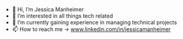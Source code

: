 - 👋 Hi, I’m Jessica Manheimer
- 👀 I’m interested in all things tech related
- 🌱 I’m currently gaining experience in managing technical projects
- 📫 How to reach me ->
www.linkedin.com/in/jessicamanheimer 
<!---
jericaurte/jericaurte is a ✨ special ✨ repository because its `README.md` (this file) appears on your GitHub profile.
You can click the Preview link to take a look at your changes.
--->
